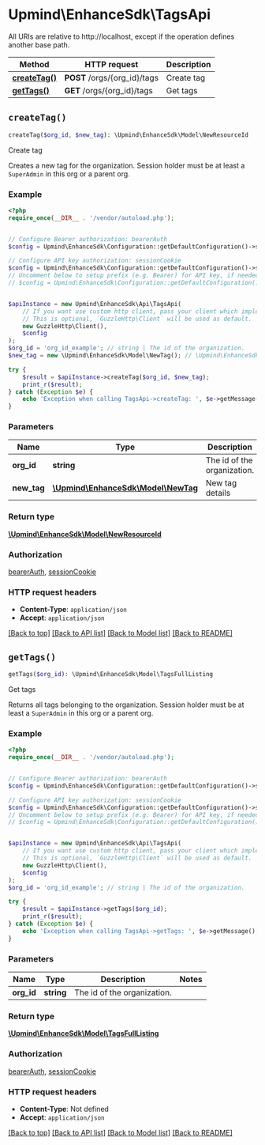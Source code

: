 # Upmind\EnhanceSdk\TagsApi

All URIs are relative to http://localhost, except if the operation defines another base path.

| Method | HTTP request | Description |
| ------------- | ------------- | ------------- |
| [**createTag()**](TagsApi.md#createTag) | **POST** /orgs/{org_id}/tags | Create tag |
| [**getTags()**](TagsApi.md#getTags) | **GET** /orgs/{org_id}/tags | Get tags |


## `createTag()`

```php
createTag($org_id, $new_tag): \Upmind\EnhanceSdk\Model\NewResourceId
```

Create tag

Creates a new tag for the organization. Session holder must be at least a `SuperAdmin` in this org or a parent org.

### Example

```php
<?php
require_once(__DIR__ . '/vendor/autoload.php');


// Configure Bearer authorization: bearerAuth
$config = Upmind\EnhanceSdk\Configuration::getDefaultConfiguration()->setAccessToken('YOUR_ACCESS_TOKEN');

// Configure API key authorization: sessionCookie
$config = Upmind\EnhanceSdk\Configuration::getDefaultConfiguration()->setApiKey('id0', 'YOUR_API_KEY');
// Uncomment below to setup prefix (e.g. Bearer) for API key, if needed
// $config = Upmind\EnhanceSdk\Configuration::getDefaultConfiguration()->setApiKeyPrefix('id0', 'Bearer');


$apiInstance = new Upmind\EnhanceSdk\Api\TagsApi(
    // If you want use custom http client, pass your client which implements `GuzzleHttp\ClientInterface`.
    // This is optional, `GuzzleHttp\Client` will be used as default.
    new GuzzleHttp\Client(),
    $config
);
$org_id = 'org_id_example'; // string | The id of the organization.
$new_tag = new \Upmind\EnhanceSdk\Model\NewTag(); // \Upmind\EnhanceSdk\Model\NewTag | New tag details

try {
    $result = $apiInstance->createTag($org_id, $new_tag);
    print_r($result);
} catch (Exception $e) {
    echo 'Exception when calling TagsApi->createTag: ', $e->getMessage(), PHP_EOL;
}
```

### Parameters

| Name | Type | Description  | Notes |
| ------------- | ------------- | ------------- | ------------- |
| **org_id** | **string**| The id of the organization. | |
| **new_tag** | [**\Upmind\EnhanceSdk\Model\NewTag**](../Model/NewTag.md)| New tag details | |

### Return type

[**\Upmind\EnhanceSdk\Model\NewResourceId**](../Model/NewResourceId.md)

### Authorization

[bearerAuth](../../README.md#bearerAuth), [sessionCookie](../../README.md#sessionCookie)

### HTTP request headers

- **Content-Type**: `application/json`
- **Accept**: `application/json`

[[Back to top]](#) [[Back to API list]](../../README.md#endpoints)
[[Back to Model list]](../../README.md#models)
[[Back to README]](../../README.md)

## `getTags()`

```php
getTags($org_id): \Upmind\EnhanceSdk\Model\TagsFullListing
```

Get tags

Returns all tags belonging to the organization. Session holder must be at least a `SuperAdmin` in this org or a parent org.

### Example

```php
<?php
require_once(__DIR__ . '/vendor/autoload.php');


// Configure Bearer authorization: bearerAuth
$config = Upmind\EnhanceSdk\Configuration::getDefaultConfiguration()->setAccessToken('YOUR_ACCESS_TOKEN');

// Configure API key authorization: sessionCookie
$config = Upmind\EnhanceSdk\Configuration::getDefaultConfiguration()->setApiKey('id0', 'YOUR_API_KEY');
// Uncomment below to setup prefix (e.g. Bearer) for API key, if needed
// $config = Upmind\EnhanceSdk\Configuration::getDefaultConfiguration()->setApiKeyPrefix('id0', 'Bearer');


$apiInstance = new Upmind\EnhanceSdk\Api\TagsApi(
    // If you want use custom http client, pass your client which implements `GuzzleHttp\ClientInterface`.
    // This is optional, `GuzzleHttp\Client` will be used as default.
    new GuzzleHttp\Client(),
    $config
);
$org_id = 'org_id_example'; // string | The id of the organization.

try {
    $result = $apiInstance->getTags($org_id);
    print_r($result);
} catch (Exception $e) {
    echo 'Exception when calling TagsApi->getTags: ', $e->getMessage(), PHP_EOL;
}
```

### Parameters

| Name | Type | Description  | Notes |
| ------------- | ------------- | ------------- | ------------- |
| **org_id** | **string**| The id of the organization. | |

### Return type

[**\Upmind\EnhanceSdk\Model\TagsFullListing**](../Model/TagsFullListing.md)

### Authorization

[bearerAuth](../../README.md#bearerAuth), [sessionCookie](../../README.md#sessionCookie)

### HTTP request headers

- **Content-Type**: Not defined
- **Accept**: `application/json`

[[Back to top]](#) [[Back to API list]](../../README.md#endpoints)
[[Back to Model list]](../../README.md#models)
[[Back to README]](../../README.md)
